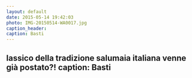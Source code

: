 ```yaml
---
layout: default
date: 2015-05-14 19:42:03
photo: IMG-20150514-WA0017.jpg
caption_header:  
caption: Basti
---
```

lassico della tradizione salumaia italiana venne già postato?!
caption: Basti
---
